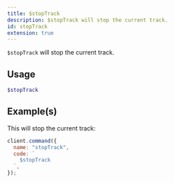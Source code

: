 ```yaml
---
title: $stopTrack
description: $stopTrack will stop the current track.
id: stopTrack
extension: true
---
```


`$stopTrack` will stop the current track.

## Usage

```php
$stopTrack
```

## Example(s)

This will stop the current track:

```javascript
client.command({
  name: "stopTrack",
  code: `
    $stopTrack
  `,
});
```
